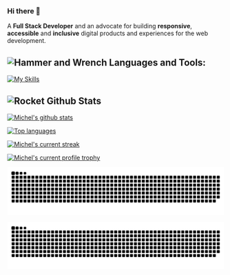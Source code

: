 ### Hi there 👋


A **Full Stack Developer**  and an advocate for building **responsive**, **accessible** and **inclusive** digital products and experiences for the web development.

## <img src="https://raw.githubusercontent.com/Tarikul-Islam-Anik/Animated-Fluent-Emojis/master/Emojis/Objects/Hammer%20and%20Wrench.png" alt="Hammer and Wrench" width="30" height="30" /> **Languages and Tools:**  

[![My Skills](https://skillicons.dev/icons?i=html,css,tailwind,js,ts,php,python,react,vue,next,nuxt,nest,vite,ruby,dotnet,rails,expressjs,nodejs,mysql,postgresql,mongodb,firebase,md,git,github,vscode,jest,styledcomponents,postman,stackoverflow&perline=13)](#)

## <img src="https://raw.githubusercontent.com/Tarikul-Islam-Anik/Animated-Fluent-Emojis/master/Emojis/Travel%20and%20places/Rocket.png" alt="Rocket" width="30" height="30" /> Github Stats 

 [![Michel's github stats](https://bad-apple-github-readme.vercel.app/api?username=bjmmtin&show_icons=true&count_private=true&line_height=20&icon_color=00b3ff&theme=blue-green&title_color=00b3ff)](#)
 
 [![Top languages](https://github-readme-mwendwa.vercel.app/api/top-langs/?username=bjmmtin&layout=compact&count_private=true&theme=blue-green&title_color=00b3ff)](#)

[![Michel's current streak](https://streak-stats.demolab.com/?user=bjmmtin&count_private=true&theme=blue-green&title_color=00b3ff)](#)

[![Michel's current profile trophy](https://github-profile-trophy.vercel.app/?username=bjmmtin)](#)

![github contribution grid snake animation](https://raw.githubusercontent.com/bjmmtin/bjmmtin/snake/github-contribution-grid-snake-dark.svg#gh-dark-mode-only)

![github contribution grid snake animation](https://raw.githubusercontent.com/bjmmtin/bjmmtin/snake/github-contribution-grid-snake.svg#gh-light-mode-only)

